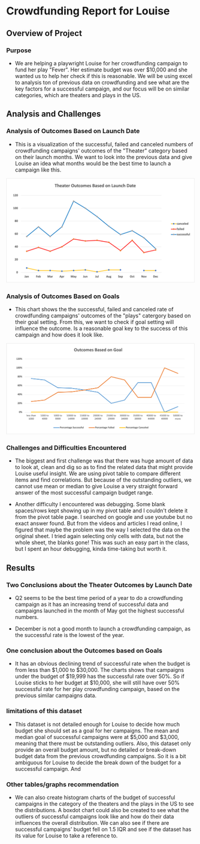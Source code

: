 # Crowdfunding Report for Louise

## Overview of Project

### Purpose
- We are helping a playwright Louise for her crowdfunding campaign to fund her play "Fever". Her estimate budget was over $10,000 and she wanted us to help her check if this is reasonable. We will be using excel to analysis ton of previous data on crowdfunding and see what are the key factors for a successful campaign, and our focus will be on similar categories, which are theaters and plays in the US.

## Analysis and Challenges

### Analysis of Outcomes Based on Launch Date

- This is a visualization of the successful, failed and canceled numbers of crowdfunding campaigns' outcomes of the "Theater" category based on their launch months. We want to look into the previous data and give Louise an idea what months would be the best time to launch a campaign like this.

![launchdate!](Theater_Outcomes_vs_Launch.png)

### Analysis of Outcomes Based on Goals

- This chart shows the the successful, failed and canceled rate of crowdfunding campaigns' outcomes of the "plays" catergory based on their goal setting. From this, we want to check if goal setting will influence the outcome. Is a reasonable goal key to the success of this campaign and how does it look like.

![Goals!](Outcomes_vs_Goals.png)


### Challenges and Difficulties Encountered
- The biggest and first challenge was that there was huge amount of data to look at, clean and dig so as to find the related data that might provide Louise useful insight. We are using pivot table to compare different items and find correlations. But because of the outstanding outliers, we cannot use mean or median to give Louise a very straight forward answer of the most successful campaign budget range.

- Another difficulty I encountered was debugging. Some blank spaces/rows kept showing up in my pivot table and I couldn't delete it from the pivot table page. I searched on google and use youtube but no exact answer found. But from the videos and articles I read online, I figured that maybe the problem was the way I selected the data on the original sheet. I tried again selecting only cells with data, but not the whole sheet, the blanks gone! This was such an easy part in the class, but I spent an hour debugging, kinda time-taking but worth it.

## Results
### Two Conclusions about the Theater Outcomes by Launch Date
- Q2 seems to be the best time period of a year to do a crowdfunding campaign as it has an increasing trend of successful data and campaigns launched in the month of May got the highest successful numbers.

- December is not a good month to launch a crowdfunding campaign, as the successful rate is the lowest of the year.

### One conclusion about the Outcomes based on Goals
- It has an obvious declining trend of successful rate when the budget is from less than $1,000 to $30,000. The charts shows that campaigns under the budget of $19,999 has the successful rate over 50%. So if Louise sticks to her budget at $10,000, she will still have over 50% successful rate for her play crowdfunding campaign, based on the previous similar campaigns data.

### limitations of this dataset
- This dataset is not detailed enough for Louise to decide how much budget she should set as a goal for her campaigns. The mean and median goal of successful campaigns were at $5,000 and $3,000, meaning that there must be outstanding outliers. Also, this dataset only provide an overall budget amount, but no detailed or break-down budget data from the previous crowdfunding campaigns. So it is a bit ambiguous for Louise to decide the break down of the budget for a successful campaign. And 

### Other tables/graphs recommendation
- We can also create histogram charts of the budget of successful campaigns in the category of the theaters and the plays in the US to see the distributions. A boxdot chart could also be created to see what the outliers of successful campaigns look like and how do their data influences the overall distribution. We can also see if there are successful campaigns' budget fell on 1.5 IQR and see if the dataset has its value for Louise to take a reference to.
